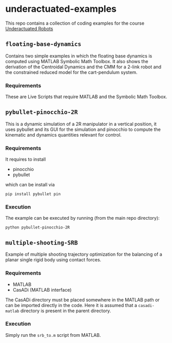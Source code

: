 # underactuated-examples
This repo contains a collection of coding examples for the course [Underactuated Robots](http://www.diag.uniroma1.it/%7Eoriolo/ur_LL/)

## `floating-base-dynamics`

Contains two simple examples in which the floating base dynamics is computed using MATLAB Symbolic Math Toolbox.
It also shows the derivation of the Centroidal Dynamics and the CMM for a 2-link robot and the constrained reduced model for the cart-pendulum system.

### Requirements
These are Live Scripts that require MATLAB and the Symbolic Math Toolbox.

## `pybullet-pinocchio-2R`

This is a dynamic simulation of a 2R manipulator in a vertical position, it uses pybullet and its GUI for the simulation and pinocchio to compute the kinematic and dynamics quantities relevant for control.

### Requirements
It requires to install 
* pinocchio
* pybullet

which can be install via 
```
pip install pybullet pin
```
### Execution
The example can be executed by running (from the main repo directory):
```
python pybullet-pinocchio-2R
```


## `multiple-shooting-SRB`
Example of multiple shooting trajectory optimization for the balancing of a planar single rigid body using contact forces.

### Requirements

* MATLAB
* CasADi (MATLAB interface)

The CasADi directory must be placed somewhere in the MATLAB path or can be imported directly in the code. Here it is assumed that a `casadi-matlab` directory is present in the parent directory.

### Execution
Simply run the `srb_to.m` script from MATLAB.
